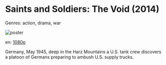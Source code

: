 # Saints and Soldiers: The Void (2014)

Genres: action, drama, war

![poster](http://image.tmdb.org/t/p/w500/aKxmzaFNk8R8ToGY1uolPvTjZKa.jpg)

en:
  [1080p](magnet:?xt=urn:btih:079975D8A98D4A8FB4D416D285F7E8117D7987D5&tr=udp://glotorrents.pw:6969/announce&tr=udp://tracker.opentrackr.org:1337/announce&tr=udp://torrent.gresille.org:80/announce&tr=udp://tracker.openbittorrent.com:80&tr=udp://tracker.coppersurfer.tk:6969&tr=udp://tracker.leechers-paradise.org:6969&tr=udp://p4p.arenabg.ch:1337&tr=udp://tracker.internetwarriors.net:1337)
  


Germany, May 1945, deep in the Harz Mountains a U.S. tank crew discovers a platoon of Germans preparing to ambush U.S. supply trucks.